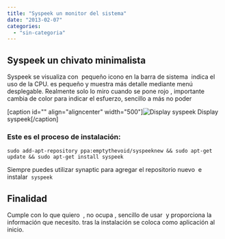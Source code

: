 ```yaml
---
title: "Syspeek un monitor del sistema"
date: "2013-02-07"
categories: 
  - "sin-categoria"
---
```


## Syspeek un chivato minimalista

Syspeek se visualiza con  pequeño icono en la barra de sistema  indica el uso de la CPU. es pequeño y muestra más detalle mediante menú desplegable. Realmente solo lo miro cuando se pone rojo , importante cambia de color para indicar el esfuerzo, sencillo a más no poder

\[caption id="" align="aligncenter" width="500"\]![Display syspeek](images/8436670548_47e7d8ab15.jpg "Display syspeek") Display syspeek\[/caption\]

### Este es el proceso de instalación:

```
sudo add-apt-repository ppa:emptythevoid/syspeeknew && sudo apt-get update && sudo apt-get install syspeek
```

Siempre puedes utilizar synaptic para agregar el repositorio nuevo  e instalar  `syspeek`

## Finalidad

Cumple con lo que quiero  , no ocupa , sencillo de usar  y proporciona la información que necesito. tras la instalación se coloca como aplicación al inicio.

